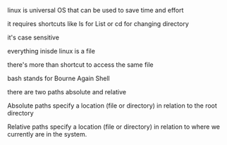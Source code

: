 
linux is universal OS that can be used to save time and effort

it requires shortcuts like ls for List or cd for changing directory

it's case sensitive

everything inisde linux is a file

there's more than shortcut to access the same file

bash stands for Bourne Again Shell

there are two paths absolute and relative 

Absolute paths specify a location (file or directory) in relation to the root directory 

Relative paths specify a location (file or directory) in relation to where we currently are in the system.

